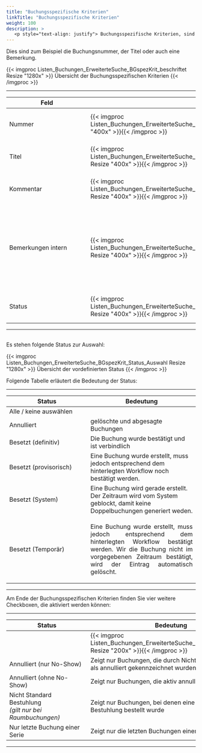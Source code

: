 ```yaml
---
title: "Buchungsspezifische Kriterien"
linkTitle: "Buchungsspezifische Kriterien"
weight: 100
description: >
   <p style="text-align: justify"> Buchungsspezifische Kriterien, sind Kriterien, die sich direkt auf die Buchung beziehen. </p>
---
```

Dies sind zum Beispiel die Buchungsnummer, der Titel oder auch eine Bemerkung.

 {{< imgproc Listen_Buchungen_ErweiterteSuche_BGspezKrit_beschriftet Resize "1280x" >}}
Übersicht der Buchungsspezifischen Kriterien 
{{< /imgproc >}}

 ---
 |<div style="width:200px">Feld</div>||Funktion|
 |---|---|---|
 |Nummer|{{< imgproc Listen_Buchungen_ErweiterteSuche_BGspezKrit_Nr Resize "400x" >}}{{< /imgproc >}}|Hier können Sie die individuelle Buchungsnummer eintragen.|
 |Titel|{{< imgproc Listen_Buchungen_ErweiterteSuche_BGspezKrit_Titel Resize "400x" >}}{{< /imgproc >}}|Hier können Sie den Titel der Buchung eintragen|
 |Kommentar|{{< imgproc Listen_Buchungen_ErweiterteSuche_BGspezKrit_Kom Resize "400x" >}}{{< /imgproc >}}|Suchen Sie anhand einer eingetragene Bemerkung.*|
 |Bemerkungen intern|{{< imgproc Listen_Buchungen_ErweiterteSuche_BGspezKrit_BemIntern Resize "400x" >}}{{< /imgproc >}}|Suchen Sie anhand einer eingefügten internen Bemerkung. <br/> *Interne Bemerkungen sind nur für berechtigte Personenkreise sichtbar.*|
 |Status|{{< imgproc Listen_Buchungen_ErweiterteSuche_BGspezKrit_Status Resize "400x" >}}{{< /imgproc >}}|Den Status könne Sie über die Schnellauswahl wäheln.|
 ---

</br>
Es stehen folgende Status zur Auswahl:
</br>

{{< imgproc Listen_Buchungen_ErweiterteSuche_BGspezKrit_Status_Auswahl Resize "1280x" >}} Übersicht der vordefinierten Status {{< /imgproc >}}

Folgende Tabelle erläutert die Bedeutung der Status:

---
 |<div style="width:200px">Status</div>|Bedeutung|
 |---|---|
 |Alle / keine auswählen||Die Suche berücksicht jeden/keinen Status|
 |Annulliert|gelöschte und abgesagte Buchungen|
 |Besetzt (definitiv)|Die Buchung wurde bestätigt und ist verbindlich|
 |Besetzt (provisorisch)|Eine Buchung wurde erstellt, muss jedoch entsprechend dem hinterlegten Workflow noch bestätigt werden.|
 |Besetzt (System)|Eine Buchung wird gerade erstellt. Der Zeitraum wird vom System geblockt, damit keine Doppelbuchungen generiert weden.|
 |Besetzt (Temporär)|<p style="text-align: justify"> Eine Buchung wurde erstellt, muss jedoch entsprechend dem hinterlegten Workflow bestätigt werden. Wir die Buchung nicht im vorgegebenen Zeitraum bestätigt, wird der Eintrag automatisch gelöscht. </p>|
<!-- Thema Slot vorerst außenvor -->
 ---

 Am Ende der Buchungsspezifischen Kriterien finden Sie vier weitere Checkboxen, die aktiviert werden können:


---
|<div style="width:200px">Status</div>|Bedeutung|
 |---|---|
 ||{{< imgproc Listen_Buchungen_ErweiterteSuche_BGspezKrit_Checkb Resize "200x" >}}{{< /imgproc >}}|
 |Annulliert (nur No-Show)|Zeigt nur Buchungen, die durch Nichtinanspruchnahme als annulliert gekennzeichnet wurden|
 |Annulliert (ohne No-Show)|Zeigt nur Buchungen, die aktiv annulliert wurden|
 |Nicht Standard Bestuhlung <br/> *(gilt nur bei Raumbuchungen)*|Zeigt nur Buchungen, bei denen eine individuelle Bestuhlung bestellt wurde|
 |Nur letzte Buchung einer Serie|Zeigt nur die letzten Buchungen einer Buchungsserien|
 ---
